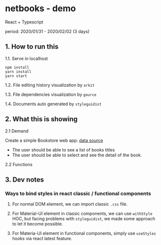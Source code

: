 # netbooks - demo

React + Typescript

period: 2020/01/31 - 2020/02/02 (3 days)  

## 1. How to run this  

1.1. Serve in localhost  

```shell
npm install
yarn install
yarn start
```

1.2. File editing history visualization by `arkit`  

1.3. File dependencies visualization by `gource`  

1.4. Documents auto generated by `styleguidist`  

## 2. What this is showing  

2.1 Demand  

Create a simple Bookstore web app: [data source](https://raw.githubusercontent.com/bvaughn/infinite-list-reflow-examples/master/books.json)  

- The user should be able to see a list of books titles  
- The user should be able to select and see the detail of the book.  

2.2 Functions  

## 3. Dev notes  

### Ways to bind styles in react classic / functional components  

1. For normal DOM element, we can import classic `.css` file.  

2. For Material-UI element in classic components, we can use `withStyle` HOC, but facing problems with `styleguidist`, we made some approach to let it become possible.  

3. For Materia-UI element in functional components, simply use `useStyles` hooks via react latest feature.  

